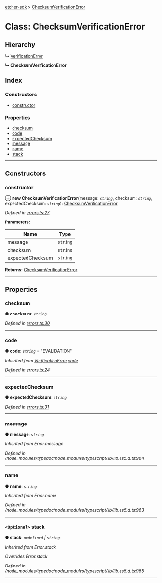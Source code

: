 [etcher-sdk](../README.md) > [ChecksumVerificationError](../classes/checksumverificationerror.md)

# Class: ChecksumVerificationError

## Hierarchy

↳  [VerificationError](verificationerror.md)

**↳ ChecksumVerificationError**

## Index

### Constructors

* [constructor](checksumverificationerror.md#constructor)

### Properties

* [checksum](checksumverificationerror.md#checksum)
* [code](checksumverificationerror.md#code)
* [expectedChecksum](checksumverificationerror.md#expectedchecksum)
* [message](checksumverificationerror.md#message)
* [name](checksumverificationerror.md#name)
* [stack](checksumverificationerror.md#stack)

---

## Constructors

<a id="constructor"></a>

###  constructor

⊕ **new ChecksumVerificationError**(message: *`string`*, checksum: *`string`*, expectedChecksum: *`string`*): [ChecksumVerificationError](checksumverificationerror.md)

*Defined in [errors.ts:27](https://github.com/balena-io-modules/etcher-sdk/blob/6429a60/lib/errors.ts#L27)*

**Parameters:**

| Name | Type |
| ------ | ------ |
| message | `string` |
| checksum | `string` |
| expectedChecksum | `string` |

**Returns:** [ChecksumVerificationError](checksumverificationerror.md)

___

## Properties

<a id="checksum"></a>

###  checksum

**● checksum**: *`string`*

*Defined in [errors.ts:30](https://github.com/balena-io-modules/etcher-sdk/blob/6429a60/lib/errors.ts#L30)*

___
<a id="code"></a>

###  code

**● code**: *`string`* = "EVALIDATION"

*Inherited from [VerificationError](verificationerror.md).[code](verificationerror.md#code)*

*Defined in [errors.ts:24](https://github.com/balena-io-modules/etcher-sdk/blob/6429a60/lib/errors.ts#L24)*

___
<a id="expectedchecksum"></a>

###  expectedChecksum

**● expectedChecksum**: *`string`*

*Defined in [errors.ts:31](https://github.com/balena-io-modules/etcher-sdk/blob/6429a60/lib/errors.ts#L31)*

___
<a id="message"></a>

###  message

**● message**: *`string`*

*Inherited from Error.message*

*Defined in /node_modules/typedoc/node_modules/typescript/lib/lib.es5.d.ts:964*

___
<a id="name"></a>

###  name

**● name**: *`string`*

*Inherited from Error.name*

*Defined in /node_modules/typedoc/node_modules/typescript/lib/lib.es5.d.ts:963*

___
<a id="stack"></a>

### `<Optional>` stack

**● stack**: *`undefined` \| `string`*

*Inherited from Error.stack*

*Overrides Error.stack*

*Defined in /node_modules/typedoc/node_modules/typescript/lib/lib.es5.d.ts:965*

___

